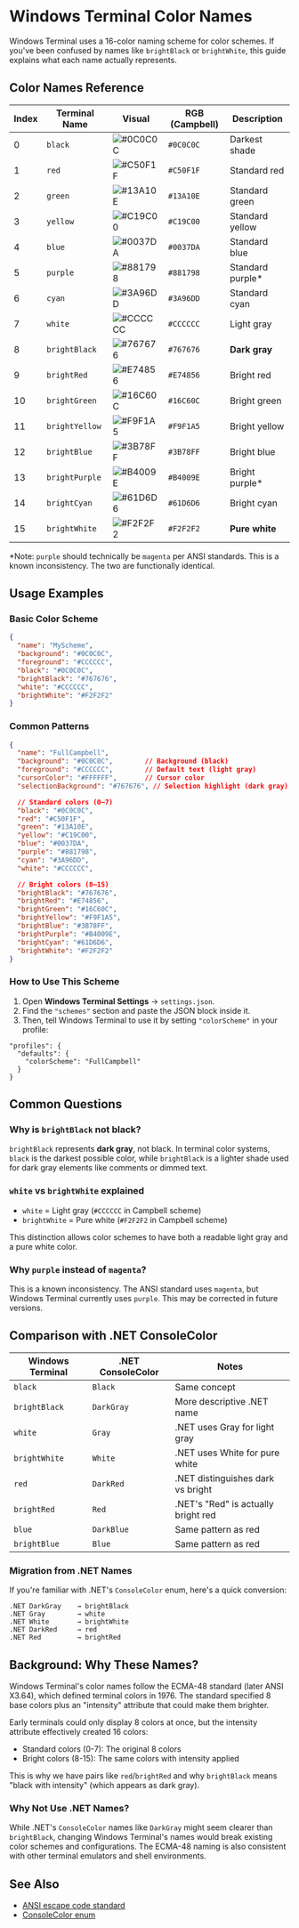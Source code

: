 # Windows Terminal Color Names

Windows Terminal uses a 16-color naming scheme for color schemes. If you've been confused by names like `brightBlack` or `brightWhite`, this guide explains what each name actually represents.

## Color Names Reference

| Index | Terminal Name | Visual | RGB (Campbell) | Description |
|-------|---------------|--------|----------------|-------------|
| 0 | `black` | ![#0C0C0C](https://placehold.co/20x20/0c0c0c/0c0c0c.png) | `#0C0C0C` | Darkest shade |
| 1 | `red` | ![#C50F1F](https://placehold.co/20x20/c50f1f/c50f1f.png) | `#C50F1F` | Standard red |
| 2 | `green` | ![#13A10E](https://placehold.co/20x20/13A10E/13A10E.png) | `#13A10E` | Standard green |
| 3 | `yellow` | ![#C19C00](https://placehold.co/20x20/C19C00/C19C00.png) | `#C19C00` | Standard yellow |
| 4 | `blue` | ![#0037DA](https://placehold.co/20x20/0037DA/0037DA.png) | `#0037DA` | Standard blue |
| 5 | `purple` | ![#881798](https://placehold.co/20x20/881798/881798.png) | `#881798` | Standard purple* |
| 6 | `cyan` | ![#3A96DD](https://placehold.co/20x20/3A96DD/3A96DD.png) | `#3A96DD` | Standard cyan |
| 7 | `white` | ![#CCCCCC](https://placehold.co/20x20/CCCCCC/CCCCCC.png) | `#CCCCCC` | Light gray |
| 8 | `brightBlack` | ![#767676](https://placehold.co/20x20/767676/767676.png) | `#767676` | **Dark gray** |
| 9 | `brightRed` | ![#E74856](https://placehold.co/20x20/E74856/E74856.png) | `#E74856` | Bright red |
| 10 | `brightGreen` | ![#16C60C](https://placehold.co/20x20/16C60C/16C60C.png) | `#16C60C` | Bright green |
| 11 | `brightYellow` | ![#F9F1A5](https://placehold.co/20x20/F9F1A5/F9F1A5.png) | `#F9F1A5` | Bright yellow |
| 12 | `brightBlue` | ![#3B78FF](https://placehold.co/20x20/3B78FF/3B78FF.png) | `#3B78FF` | Bright blue |
| 13 | `brightPurple` | ![#B4009E](https://placehold.co/20x20/B4009E/B4009E.png) | `#B4009E` | Bright purple* |
| 14 | `brightCyan` | ![#61D6D6](https://placehold.co/20x20/61D6D6/61D6D6.png) | `#61D6D6` | Bright cyan |
| 15 | `brightWhite` | ![#F2F2F2](https://placehold.co/20x20/F2F2F2/F2F2F2.png) | `#F2F2F2` | **Pure white** |

*Note: `purple` should technically be `magenta` per ANSI standards. This is a known inconsistency. The two are functionally identical.

## Usage Examples

### Basic Color Scheme
```json
{
  "name": "MyScheme",
  "background": "#0C0C0C",
  "foreground": "#CCCCCC",
  "black": "#0C0C0C",
  "brightBlack": "#767676",
  "white": "#CCCCCC", 
  "brightWhite": "#F2F2F2"
}
```

### Common Patterns
```json
{
  "name": "FullCampbell",
  "background": "#0C0C0C",        // Background (black)
  "foreground": "#CCCCCC",        // Default text (light gray)
  "cursorColor": "#FFFFFF",       // Cursor color
  "selectionBackground": "#767676", // Selection highlight (dark gray)

  // Standard colors (0–7)
  "black": "#0C0C0C",
  "red": "#C50F1F",
  "green": "#13A10E",
  "yellow": "#C19C00",
  "blue": "#0037DA",
  "purple": "#881798",
  "cyan": "#3A96DD",
  "white": "#CCCCCC",

  // Bright colors (8–15)
  "brightBlack": "#767676",
  "brightRed": "#E74856",
  "brightGreen": "#16C60C",
  "brightYellow": "#F9F1A5",
  "brightBlue": "#3B78FF",
  "brightPurple": "#B4009E",
  "brightCyan": "#61D6D6",
  "brightWhite": "#F2F2F2"
}
```
### How to Use This Scheme

1. Open **Windows Terminal Settings** → `settings.json`.
2. Find the `"schemes"` section and paste the JSON block inside it.
3. Then, tell Windows Terminal to use it by setting `"colorScheme"` in your profile:

```jsonc
"profiles": {
  "defaults": {
    "colorScheme": "FullCampbell"
  }
}
```

## Common Questions

### Why is `brightBlack` not black?
`brightBlack` represents **dark gray**, not black. In terminal color systems, `black` is the darkest possible color, while `brightBlack` is a lighter shade used for dark gray elements like comments or dimmed text.

### `white` vs `brightWhite` explained
- `white` = Light gray (`#CCCCCC` in Campbell scheme)
- `brightWhite` = Pure white (`#F2F2F2` in Campbell scheme)

This distinction allows color schemes to have both a readable light gray and a pure white color.

### Why `purple` instead of `magenta`?
This is a known inconsistency. The ANSI standard uses `magenta`, but Windows Terminal currently uses `purple`. This may be corrected in future versions.

## Comparison with .NET ConsoleColor

| Windows Terminal | .NET ConsoleColor | Notes |
|------------------|-------------------|--------|
| `black` | `Black` | Same concept |
| `brightBlack` | `DarkGray` | More descriptive .NET name |
| `white` | `Gray` | .NET uses Gray for light gray |
| `brightWhite` | `White` | .NET uses White for pure white |
| `red` | `DarkRed` | .NET distinguishes dark vs bright |
| `brightRed` | `Red` | .NET's "Red" is actually bright red |
| `blue` | `DarkBlue` | Same pattern as red |
| `brightBlue` | `Blue` | Same pattern as red |

### Migration from .NET Names
If you're familiar with .NET's `ConsoleColor` enum, here's a quick conversion:

```
.NET DarkGray    → brightBlack
.NET Gray        → white  
.NET White       → brightWhite
.NET DarkRed     → red
.NET Red         → brightRed
```

## Background: Why These Names?

Windows Terminal's color names follow the ECMA-48 standard (later ANSI X3.64), which defined terminal colors in 1976. The standard specified 8 base colors plus an "intensity" attribute that could make them brighter.

Early terminals could only display 8 colors at once, but the intensity attribute effectively created 16 colors:
- Standard colors (0-7): The original 8 colors
- Bright colors (8-15): The same colors with intensity applied

This is why we have pairs like `red`/`brightRed` and why `brightBlack` means "black with intensity" (which appears as dark gray).

### Why Not Use .NET Names?

While .NET's `ConsoleColor` names like `DarkGray` might seem clearer than `brightBlack`, changing Windows Terminal's names would break existing color schemes and configurations. The ECMA-48 naming is also consistent with other terminal emulators and shell environments.

## See Also

- [ANSI escape code standard](https://en.wikipedia.org/wiki/ANSI_escape_code#Colors)
- [ConsoleColor enum](https://learn.microsoft.com/en-us/dotnet/api/system.consolecolor?view=netframework-4.8)
